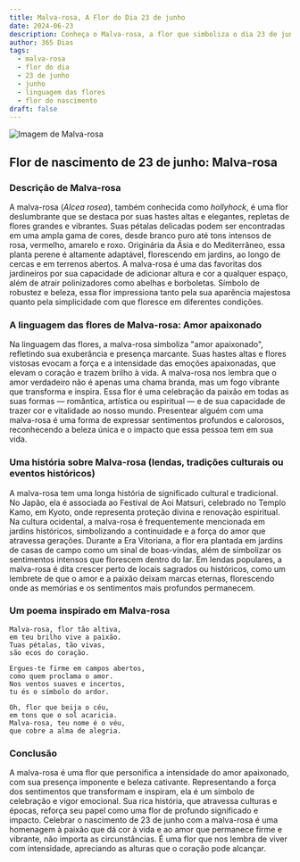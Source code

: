 ```yaml
---
title: Malva-rosa, A Flor do Dia 23 de junho
date: 2024-06-23
description: Conheça o Malva-rosa, a flor que simboliza o dia 23 de junho e seu significado 'Amor apaixonado'. Explore a beleza e o simbolismo desta flor encantadora.
author: 365 Dias
tags:
  - malva-rosa
  - flor do dia
  - 23 de junho
  - junho
  - linguagem das flores
  - flor do nascimento
draft: false
---
```


![Imagem de Malva-rosa](https://cdn.pixabay.com/photo/2018/08/15/05/58/hollyhock-3607356_1280.jpg#center)


## Flor de nascimento de 23 de junho: Malva-rosa

### Descrição de Malva-rosa

A malva-rosa (_Alcea rosea_), também conhecida como _hollyhock_, é uma flor deslumbrante que se destaca por suas hastes altas e elegantes, repletas de flores grandes e vibrantes. Suas pétalas delicadas podem ser encontradas em uma ampla gama de cores, desde branco puro até tons intensos de rosa, vermelho, amarelo e roxo. Originária da Ásia e do Mediterrâneo, essa planta perene é altamente adaptável, florescendo em jardins, ao longo de cercas e em terrenos abertos. A malva-rosa é uma das favoritas dos jardineiros por sua capacidade de adicionar altura e cor a qualquer espaço, além de atrair polinizadores como abelhas e borboletas. Símbolo de robustez e beleza, essa flor impressiona tanto pela sua aparência majestosa quanto pela simplicidade com que floresce em diferentes condições.

### A linguagem das flores de Malva-rosa: Amor apaixonado

Na linguagem das flores, a malva-rosa simboliza "amor apaixonado", refletindo sua exuberância e presença marcante. Suas hastes altas e flores vistosas evocam a força e a intensidade das emoções apaixonadas, que elevam o coração e trazem brilho à vida. A malva-rosa nos lembra que o amor verdadeiro não é apenas uma chama branda, mas um fogo vibrante que transforma e inspira. Essa flor é uma celebração da paixão em todas as suas formas — romântica, artística ou espiritual — e de sua capacidade de trazer cor e vitalidade ao nosso mundo. Presentear alguém com uma malva-rosa é uma forma de expressar sentimentos profundos e calorosos, reconhecendo a beleza única e o impacto que essa pessoa tem em sua vida.

### Uma história sobre Malva-rosa (lendas, tradições culturais ou eventos históricos)

A malva-rosa tem uma longa história de significado cultural e tradicional. No Japão, ela é associada ao Festival de Aoi Matsuri, celebrado no Templo Kamo, em Kyoto, onde representa proteção divina e renovação espiritual. Na cultura ocidental, a malva-rosa é frequentemente mencionada em jardins históricos, simbolizando a continuidade e a força do amor que atravessa gerações. Durante a Era Vitoriana, a flor era plantada em jardins de casas de campo como um sinal de boas-vindas, além de simbolizar os sentimentos intensos que florescem dentro do lar. Em lendas populares, a malva-rosa é dita crescer perto de locais sagrados ou históricos, como um lembrete de que o amor e a paixão deixam marcas eternas, florescendo onde as memórias e os sentimentos mais profundos permanecem.

### Um poema inspirado em Malva-rosa

```
Malva-rosa, flor tão altiva,  
em teu brilho vive a paixão.  
Tuas pétalas, tão vivas,  
são ecos do coração.  

Ergues-te firme em campos abertos,  
como quem proclama o amor.  
Nos ventos suaves e incertos,  
tu és o símbolo do ardor.  

Oh, flor que beija o céu,  
em tons que o sol acaricia.  
Malva-rosa, teu nome é o véu,  
que cobre a alma de alegria.  
```

### Conclusão

A malva-rosa é uma flor que personifica a intensidade do amor apaixonado, com sua presença imponente e beleza cativante. Representando a força dos sentimentos que transformam e inspiram, ela é um símbolo de celebração e vigor emocional. Sua rica história, que atravessa culturas e épocas, reforça seu papel como uma flor de profundo significado e impacto. Celebrar o nascimento de 23 de junho com a malva-rosa é uma homenagem à paixão que dá cor à vida e ao amor que permanece firme e vibrante, não importa as circunstâncias. É uma flor que nos lembra de viver com intensidade, apreciando as alturas que o coração pode alcançar.